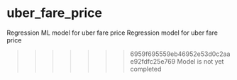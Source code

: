 # uber_fare_price
Regression ML model for uber fare price
Regression model for  uber fare price

>>>>>>> 6959f695559eb46952e53d0c2aae92fdfc25e769
Model is not yet completed
